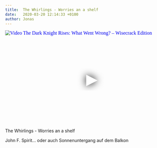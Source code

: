 ```yaml
---
title:  The Whirlings - Worries an a shelf
date:   2020-03-20 12:14:33 +0100
author: Jonas
---
```

<div class="video-container ">
<iframe
  width="560"
  height="315"
  src="https://www.youtube.com/embed/IN405DZSnag"
  srcdoc="<style>*{padding:0;margin:0;overflow:hidden}html,body{height:100%}img,span{position:absolute;width:100%;top:0;bottom:0;margin:auto}span{height:1.5em;text-align:center;font:48px/1.5 sans-serif;color:white;text-shadow:0 0 0.5em black}</style><a href=https://www.youtube.com/embed/IN405DZSnag?autoplay=1><img src=https://img.youtube.com/vi/IN405DZSnag/hqdefault.jpg alt='Video The Dark Knight Rises: What Went Wrong? – Wisecrack Edition'><span>▶</span></a>"
  frameborder="0"
  allow="accelerometer; autoplay; encrypted-media; gyroscope; picture-in-picture"
  allowfullscreen
></iframe>
</div>
The Whirlings - Worries an a shelf

John F. Spirit… oder auch Sonnenuntergang auf dem Balkon